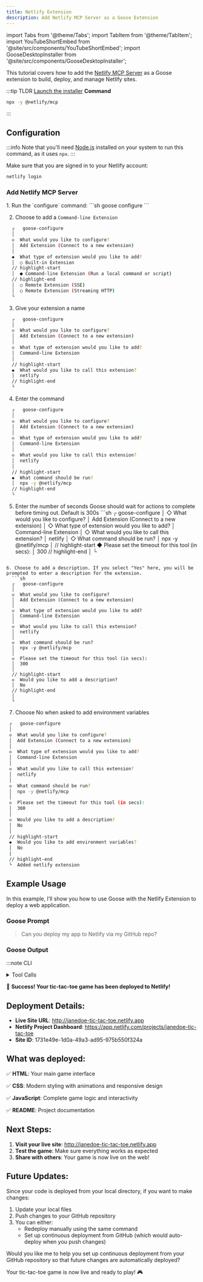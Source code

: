 ```yaml
---
title: Netlify Extension
description: Add Netlify MCP Server as a Goose Extension
---
```


import Tabs from '@theme/Tabs';
import TabItem from '@theme/TabItem';
import YouTubeShortEmbed from '@site/src/components/YouTubeShortEmbed';
import GooseDesktopInstaller from '@site/src/components/GooseDesktopInstaller';

<YouTubeShortEmbed videoUrl="https://www.youtube.com/embed/iSUNmxOf6gw" />

This tutorial covers how to add the [Netlify MCP Server](https://github.com/netlify/netlify-mcp) as a Goose extension to build, deploy, and manage Netlify sites.

:::tip TLDR
<Tabs groupId="interface">
  <TabItem value="ui" label="Goose Desktop" default>
  [Launch the installer](goose://extension?cmd=npx&arg=-y&arg=%40netlify%2Fmcp&id=netlify&name=Netlify&description=Build%2C%20deploy%2C%20and%20manage%20sites%20with%20Netlify%27s%20official%20MCP%20server.)
  </TabItem>
  <TabItem value="cli" label="Goose CLI">
  **Command**
  ```sh
  npx -y @netlify/mcp
  ```
  </TabItem>
</Tabs>
:::

## Configuration

:::info
Note that you'll need [Node.js](https://nodejs.org/) installed on your system to run this command, as it uses `npx`.
:::

Make sure that you are signed in to your Netlify account:

```bash
netlify login
```

### Add Netlify MCP Server

<Tabs groupId="interface">
  <TabItem value="ui" label="Goose Desktop" default>
  <GooseDesktopInstaller
    extensionId="netlify"
    extensionName="Netlify"
    description="Build, deploy, and manage sites with Netlify's official MCP server."
    command="npx"
    args={["-y", "@netlify/mcp"]}
  />
  </TabItem>
  <TabItem value="cli" label="Goose CLI">
  1. Run the `configure` command:
  ```sh
  goose configure
  ```

  2. Choose to add a `Command-line Extension`
  ```sh
    ┌   goose-configure 
    │
    ◇  What would you like to configure?
    │  Add Extension (Connect to a new extension) 
    │
    ◆  What type of extension would you like to add?
    │  ○ Built-in Extension 
    // highlight-start    
    │  ● Command-line Extension (Run a local command or script)
    // highlight-end    
    │  ○ Remote Extension (SSE) 
    │  ○ Remote Extension (Streaming HTTP) 
    └ 
  ```

  3. Give your extension a name
  ```sh
    ┌   goose-configure 
    │
    ◇  What would you like to configure?
    │  Add Extension (Connect to a new extension) 
    │
    ◇  What type of extension would you like to add?
    │  Command-line Extension 
    │
    // highlight-start
    ◆  What would you like to call this extension?
    │  netlify
    // highlight-end
    └ 
  ```

  4. Enter the command
  ```sh
    ┌   goose-configure 
    │
    ◇  What would you like to configure?
    │  Add Extension (Connect to a new extension) 
    │
    ◇  What type of extension would you like to add?
    │  Command-line Extension 
    │
    ◇  What would you like to call this extension?
    │  netlify
    │
    // highlight-start
    ◆  What command should be run?
    │  npx -y @netlify/mcp
    // highlight-end
    └ 
  ```  

  5. Enter the number of seconds Goose should wait for actions to complete before timing out. Default is 300s
    ```sh
    ┌   goose-configure 
    │
    ◇  What would you like to configure?
    │  Add Extension (Connect to a new extension) 
    │
    ◇  What type of extension would you like to add?
    │  Command-line Extension 
    │
    ◇  What would you like to call this extension?
    │  netlify
    │
    ◇  What command should be run?
    │  npx -y @netlify/mcp
    │
    // highlight-start
    ◆  Please set the timeout for this tool (in secs):
    │  300
    // highlight-end
    │
    └ 
  ``` 

  6. Choose to add a description. If you select "Yes" here, you will be prompted to enter a description for the extension.
    ```sh
    ┌   goose-configure 
    │
    ◇  What would you like to configure?
    │  Add Extension (Connect to a new extension) 
    │
    ◇  What type of extension would you like to add?
    │  Command-line Extension 
    │
    ◇  What would you like to call this extension?
    │  netlify
    │
    ◇  What command should be run?
    │  npx -y @netlify/mcp
    │
    ◇  Please set the timeout for this tool (in secs):
    │  300
    │
    // highlight-start
    ◇  Would you like to add a description?
    │  No
    // highlight-end
    │
    └ 
  ```
  
  7. Choose No when asked to add environment variables

   ```sh
    ┌   goose-configure 
    │
    ◇  What would you like to configure?
    │  Add Extension (Connect to a new extension) 
    │
    ◇  What type of extension would you like to add?
    │  Command-line Extension 
    │
    ◇  What would you like to call this extension?
    │  netlify
    │
    ◇  What command should be run?
    │  npx -y @netlify/mcp
    │     
    ◇  Please set the timeout for this tool (in secs):
    │  300
    │
    ◇  Would you like to add a description?
    │  No
    │    
    // highlight-start
    ◆  Would you like to add environment variables?
    │  No
    |
    // highlight-end
    └  Added netlify extension
  ```  

  </TabItem>
</Tabs>

## Example Usage

In this example, I’ll show you how to use Goose with the Netlify Extension to deploy a web application.

### Goose Prompt

> Can you deploy my app to Netlify via my GitHub repo?

### Goose Output

:::note CLI

<details>
    <summary>Tool Calls</summary>
    I'll help you deploy your tic-tac-toe app to Netlify from your GitHub repository. Let me first check your Netlify account and then set up the deployment.

    ─── netlify-user-services | netlify ──────────────────────────

    selectSchema: <br/>
        &nbsp;&nbsp;&nbsp;&nbsp;operation: get-user <br/>
        &nbsp;&nbsp;&nbsp;&nbsp;params:

    Great! I can see you're logged into Netlify with your GitHub account connected. Now let me create a new Netlify site and deploy your tic-tac-toe app from your GitHub repository.

    ─── netlify-project-services | netlify ──────────────────────────

    selectSchema:<br/>
        &nbsp;&nbsp;&nbsp;&nbsp;operation: create-new-project<br/>
        &nbsp;&nbsp;&nbsp;&nbsp;params:<br/>
            &nbsp;&nbsp;&nbsp;&nbsp;&nbsp;&nbsp;&nbsp;&nbsp;name: tic-tac-toe-game

    Let me try a different name for the project:

    ─── netlify-project-services | netlify ──────────────────────────

    selectSchema:<br/>
        &nbsp;&nbsp;&nbsp;&nbsp;operation: create-new-project<br/>
        &nbsp;&nbsp;&nbsp;&nbsp;params:<br/>
            &nbsp;&nbsp;&nbsp;&nbsp;&nbsp;&nbsp;&nbsp;&nbsp;name: janedoe-tic-tac-toe

    Perfect! I've created a new Netlify site called "janedoe-tic-tac-toe". Now I need to deploy your code from the GitHub repository. Let me deploy the site:

    ─── netlify-deploy-services | netlify ──────────────────────────

    selectSchema:<br/>
        &nbsp;&nbsp;&nbsp;&nbsp;operation: deploy-site<br/>
        &nbsp;&nbsp;&nbsp;&nbsp;params:<br/>
            &nbsp;&nbsp;&nbsp;&nbsp;&nbsp;&nbsp;&nbsp;&nbsp;deployDirectory: /Users/janedoe/Development/tic-tac-toe<br/>
            &nbsp;&nbsp;&nbsp;&nbsp;&nbsp;&nbsp;&nbsp;&nbsp;siteId: 1731e49e-1d0a-49a3-ad95-975b550f324a

    Let me check the deployment status and get the live URL for your site:

    ─── netlify-project-services | netlify ──────────────────────────

    selectSchema:<br/>
        &nbsp;&nbsp;&nbsp;&nbsp;operation: get-project<br/>
        &nbsp;&nbsp;&nbsp;&nbsp;params:<br/>
            &nbsp;&nbsp;&nbsp;&nbsp;&nbsp;&nbsp;&nbsp;&nbsp;siteId: 1731e49e-1d0a-49a3-ad95-975b550f324a
</details>

🎉 **Success! Your tic-tac-toe game has been deployed to Netlify!**

## Deployment Details:

- **Live Site URL**: http://janedoe-tic-tac-toe.netlify.app
- **Netlify Project Dashboard**: https://app.netlify.com/projects/janedoe-tic-tac-toe
- **Site ID**: 1731e49e-1d0a-49a3-ad95-975b550f324a

## What was deployed:

✅ **HTML**: Your main game interface

✅ **CSS**: Modern styling with animations and responsive design

✅ **JavaScript**: Complete game logic and interactivity

✅ **README**: Project documentation

## Next Steps:

1. **Visit your live site**: http://janedoe-tic-tac-toe.netlify.app
2. **Test the game**: Make sure everything works as expected
3. **Share with others**: Your game is now live on the web!

## Future Updates:

Since your code is deployed from your local directory, if you want to make changes:

1. Update your local files
2. Push changes to your GitHub repository
3. You can either:
   - Redeploy manually using the same command
   - Set up continuous deployment from GitHub (which would auto-deploy when you push changes)

Would you like me to help you set up continuous deployment from your GitHub repository so that future changes are automatically deployed?

Your tic-tac-toe game is now live and ready to play! 🎮